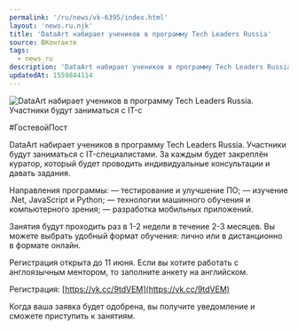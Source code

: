 ```yaml
---
permalink: '/ru/news/vk-6395/index.html'
layout: 'news.ru.njk'
title: 'DataArt набирает учеников в программу Tech Leaders Russia'
source: ВКонтакте
tags:
  - news_ru
description: 'DataArt набирает учеников в программу Tech Leaders Russia'
updatedAt: 1559844114
---
```

![DataArt набирает учеников в программу Tech Leaders Russia. Участники будут заниматься с IT-с](https://sun9-53.userapi.com/impf/c855432/v855432238/5d748/tnwltOttYOw.jpg?size=1280x853&quality=96&proxy=1&sign=4283c23fe6d7edfd8ba0091f49d881a5&c_uniq_tag=eKpc-FzNZlBHNOgUw4kEQF6h-V9FH0Vz3TcuUmqA-cI&type=album)

#ГостевойПост

DataArt набирает учеников в программу Tech Leaders Russia. Участники будут заниматься с IT-специалистами. За каждым будет закреплён куратор, который будет проводить индивидуальные консультации и давать задания.

Направления программы:
— тестирование и улучшение ПО;
— изучение .Net, JavaScript и Python;
— технологии машинного обучения и компьютерного зрения;
— разработка мобильных приложений.

Занятия будут проходить раз в 1-2 недели в течение 2-3 месяцев. Вы можете выбрать удобный формат обучения: лично или в дистанционно в формате онлайн.

Регистрация открыта до 11 июня. Если вы хотите работать с англоязычным ментором, то заполните анкету на английском.

Регистрация: [https://vk.cc/9tdVEM](https://vk.cc/9tdVEM)

Когда ваша заявка будет одобрена, вы получите уведомление и сможете приступить к занятиям.
